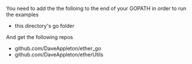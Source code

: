 


You need to add the the folloing to the end of your GOPATH in order to run the examples

* this directory's go folder

And get the following repos

* github.com/DaveAppleton/ether_go
* github.com/DaveAppleton/etherUtils


